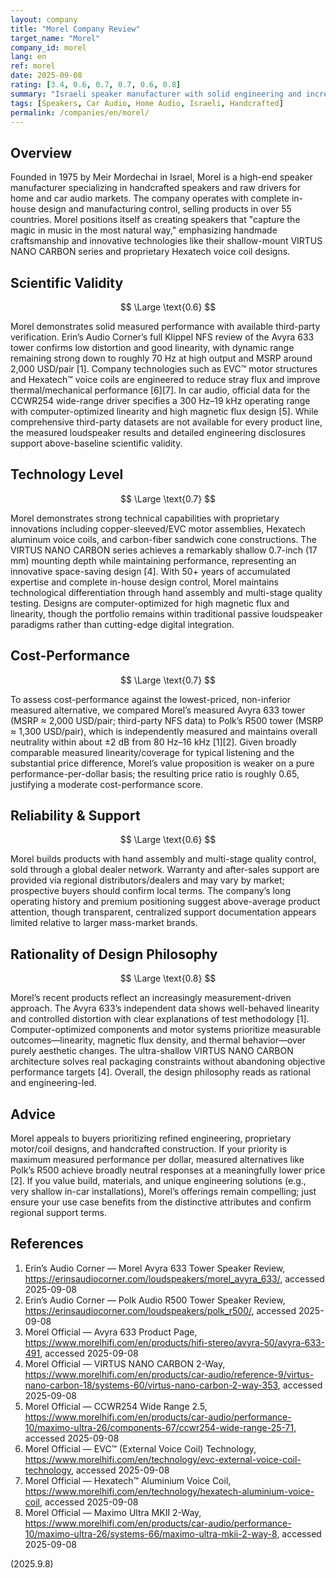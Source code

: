 ```yaml
---
layout: company
title: "Morel Company Review"
target_name: "Morel"
company_id: morel
lang: en
ref: morel
date: 2025-09-08
rating: [3.4, 0.6, 0.7, 0.7, 0.6, 0.8]
summary: "Israeli speaker manufacturer with solid engineering and increasingly rational design approach but challenged cost-performance against budget alternatives"
tags: [Speakers, Car Audio, Home Audio, Israeli, Handcrafted]
permalink: /companies/en/morel/
---
```


## Overview

Founded in 1975 by Meir Mordechai in Israel, Morel is a high-end speaker manufacturer specializing in handcrafted speakers and raw drivers for home and car audio markets. The company operates with complete in-house design and manufacturing control, selling products in over 55 countries. Morel positions itself as creating speakers that "capture the magic in music in the most natural way," emphasizing handmade craftsmanship and innovative technologies like their shallow-mount VIRTUS NANO CARBON series and proprietary Hexatech voice coil designs.

## Scientific Validity

$$ \Large \text{0.6} $$

Morel demonstrates solid measured performance with available third-party verification. Erin’s Audio Corner’s full Klippel NFS review of the Avyra 633 tower confirms low distortion and good linearity, with dynamic range remaining strong down to roughly 70 Hz at high output and MSRP around 2,000 USD/pair [1]. Company technologies such as EVC™ motor structures and Hexatech™ voice coils are engineered to reduce stray flux and improve thermal/mechanical performance [6][7]. In car audio, official data for the CCWR254 wide-range driver specifies a 300 Hz–19 kHz operating range with computer-optimized linearity and high magnetic flux design [5]. While comprehensive third-party datasets are not available for every product line, the measured loudspeaker results and detailed engineering disclosures support above-baseline scientific validity.

## Technology Level

$$ \Large \text{0.7} $$

Morel demonstrates strong technical capabilities with proprietary innovations including copper-sleeved/EVC motor assemblies, Hexatech aluminum voice coils, and carbon-fiber sandwich cone constructions. The VIRTUS NANO CARBON series achieves a remarkably shallow 0.7-inch (17 mm) mounting depth while maintaining performance, representing an innovative space-saving design [4]. With 50+ years of accumulated expertise and complete in-house design control, Morel maintains technological differentiation through hand assembly and multi-stage quality testing. Designs are computer-optimized for high magnetic flux and linearity, though the portfolio remains within traditional passive loudspeaker paradigms rather than cutting-edge digital integration.

## Cost-Performance

$$ \Large \text{0.7} $$

To assess cost-performance against the lowest-priced, non-inferior measured alternative, we compared Morel’s measured Avyra 633 tower (MSRP ≈ 2,000 USD/pair; third-party NFS data) to Polk’s R500 tower (MSRP ≈ 1,300 USD/pair), which is independently measured and maintains overall neutrality within about ±2 dB from 80 Hz–16 kHz [1][2]. Given broadly comparable measured linearity/coverage for typical listening and the substantial price difference, Morel’s value proposition is weaker on a pure performance-per-dollar basis; the resulting price ratio is roughly 0.65, justifying a moderate cost-performance score.

## Reliability & Support

$$ \Large \text{0.6} $$

Morel builds products with hand assembly and multi-stage quality control, sold through a global dealer network. Warranty and after-sales support are provided via regional distributors/dealers and may vary by market; prospective buyers should confirm local terms. The company’s long operating history and premium positioning suggest above-average product attention, though transparent, centralized support documentation appears limited relative to larger mass-market brands.

## Rationality of Design Philosophy

$$ \Large \text{0.8} $$

Morel’s recent products reflect an increasingly measurement-driven approach. The Avyra 633’s independent data shows well-behaved linearity and controlled distortion with clear explanations of test methodology [1]. Computer-optimized components and motor systems prioritize measurable outcomes—linearity, magnetic flux density, and thermal behavior—over purely aesthetic changes. The ultra-shallow VIRTUS NANO CARBON architecture solves real packaging constraints without abandoning objective performance targets [4]. Overall, the design philosophy reads as rational and engineering-led.

## Advice

Morel appeals to buyers prioritizing refined engineering, proprietary motor/coil designs, and handcrafted construction. If your priority is maximum measured performance per dollar, measured alternatives like Polk’s R500 achieve broadly neutral responses at a meaningfully lower price [2]. If you value build, materials, and unique engineering solutions (e.g., very shallow in-car installations), Morel’s offerings remain compelling; just ensure your use case benefits from the distinctive attributes and confirm regional support terms.

## References

1. Erin’s Audio Corner — Morel Avyra 633 Tower Speaker Review, https://erinsaudiocorner.com/loudspeakers/morel_avyra_633/, accessed 2025-09-08  
2. Erin’s Audio Corner — Polk Audio R500 Tower Speaker Review, https://erinsaudiocorner.com/loudspeakers/polk_r500/, accessed 2025-09-08  
3. Morel Official — Avyra 633 Product Page, https://www.morelhifi.com/en/products/hifi-stereo/avyra-50/avyra-633-491, accessed 2025-09-08  
4. Morel Official — VIRTUS NANO CARBON 2-Way, https://www.morelhifi.com/en/products/car-audio/reference-9/virtus-nano-carbon-18/systems-60/virtus-nano-carbon-2-way-353, accessed 2025-09-08  
5. Morel Official — CCWR254 Wide Range 2.5, https://www.morelhifi.com/en/products/car-audio/performance-10/maximo-ultra-26/components-67/ccwr254-wide-range-25-71, accessed 2025-09-08  
6. Morel Official — EVC™ (External Voice Coil) Technology, https://www.morelhifi.com/en/technology/evc-external-voice-coil-technology, accessed 2025-09-08  
7. Morel Official — Hexatech™ Aluminium Voice Coil, https://www.morelhifi.com/en/technology/hexatech-aluminium-voice-coil, accessed 2025-09-08  
8. Morel Official — Maximo Ultra MKII 2-Way, https://www.morelhifi.com/en/products/car-audio/performance-10/maximo-ultra-26/systems-66/maximo-ultra-mkii-2-way-8, accessed 2025-09-08

(2025.9.8)

